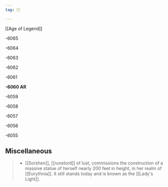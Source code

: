 ```yaml
---
tag: 🕛

---
```

[[Age of Legend]]


-6065

-6064

-6063

-6062

-6061

**-6060 AR**

-6059

-6058

-6057

-6056

-6055



## Miscellaneous

>  - [[Sorshen]], [[runelord]] of lust, commissions the construction of a massive statue of herself nearly 200 feet in height, in her realm of [[Eurythnia]]. It still stands today and is known as the [[Lady's Light]].






